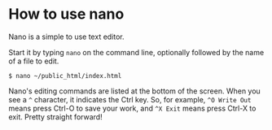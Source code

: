 # How to use nano

Nano is a simple to use text editor.

Start it by typing `nano` on the command line, optionally followed by the name of a file to edit.

```
$ nano ~/public_html/index.html
```

Nano's editing commands are listed at the bottom of the screen. When you see a `^` character, it indicates the Ctrl key. So, for example, `^O Write Out` means press Ctrl-O to save your work, and `^X Exit` means press Ctrl-X to exit. Pretty straight forward!

